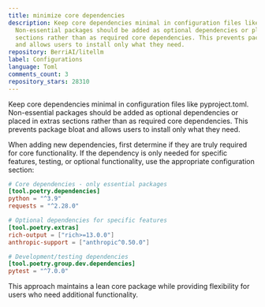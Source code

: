 ```yaml
---
title: minimize core dependencies
description: Keep core dependencies minimal in configuration files like pyproject.toml.
  Non-essential packages should be added as optional dependencies or placed in extras
  sections rather than as required core dependencies. This prevents package bloat
  and allows users to install only what they need.
repository: BerriAI/litellm
label: Configurations
language: Toml
comments_count: 3
repository_stars: 28310
---
```


Keep core dependencies minimal in configuration files like pyproject.toml. Non-essential packages should be added as optional dependencies or placed in extras sections rather than as required core dependencies. This prevents package bloat and allows users to install only what they need.

When adding new dependencies, first determine if they are truly required for core functionality. If the dependency is only needed for specific features, testing, or optional functionality, use the appropriate configuration section:

```toml
# Core dependencies - only essential packages
[tool.poetry.dependencies]
python = "^3.9"
requests = "^2.28.0"

# Optional dependencies for specific features
[tool.poetry.extras]
rich-output = ["rich>=13.0.0"]
anthropic-support = ["anthropic^0.50.0"]

# Development/testing dependencies
[tool.poetry.group.dev.dependencies]
pytest = "^7.0.0"
```

This approach maintains a lean core package while providing flexibility for users who need additional functionality.